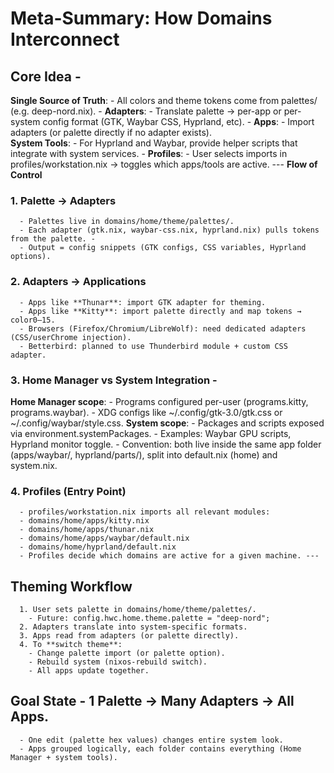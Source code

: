 # Meta-Summary: How Domains Interconnect
## Core Idea -
**Single Source of Truth**:
      - All colors and theme tokens come from palettes/ (e.g. deep-nord.nix). -
**Adapters**: 
      - Translate palette → per-app or per-system config format (GTK, Waybar CSS, Hyprland, etc). - 
**Apps**: 
      - Import adapters (or palette directly if no adapter exists).  
**System Tools**: 
      - For Hyprland and Waybar, provide helper scripts that integrate with system services. - 
**Profiles**: 
      - User selects imports in profiles/workstation.nix → toggles which apps/tools are active. --- 
**Flow of Control**  
### 1. Palette → Adapters  
      - Palettes live in domains/home/theme/palettes/.  
      - Each adapter (gtk.nix, waybar-css.nix, hyprland.nix) pulls tokens from the palette. - 
      - Output = config snippets (GTK configs, CSS variables, Hyprland options). 
### 2. Adapters → Applications 
      - Apps like **Thunar**: import GTK adapter for theming. 
      - Apps like **Kitty**: import palette directly and map tokens → color0–15. 
      - Browsers (Firefox/Chromium/LibreWolf): need dedicated adapters (CSS/userChrome injection). 
      - Betterbird: planned to use Thunderbird module + custom CSS adapter. 
### 3. Home Manager vs System Integration - 
**Home Manager scope**: 
      - Programs configured per-user (programs.kitty, programs.waybar). 
      - XDG configs like ~/.config/gtk-3.0/gtk.css or ~/.config/waybar/style.css. 
**System scope**: 
      - Packages and scripts exposed via environment.systemPackages. 
      - Examples: Waybar GPU scripts, Hyprland monitor toggle. 
      - Convention: both live inside the same app folder (apps/waybar/, hyprland/parts/), split into default.nix (home) and system.nix. 
### 4. Profiles (Entry Point) 
      - profiles/workstation.nix imports all relevant modules: 
      - domains/home/apps/kitty.nix 
      - domains/home/apps/thunar.nix 
      - domains/home/apps/waybar/default.nix 
      - domains/home/hyprland/default.nix 
      - Profiles decide which domains are active for a given machine. --- 
## Theming Workflow 
      1. User sets palette in domains/home/theme/palettes/. 
        - Future: config.hwc.home.theme.palette = "deep-nord"; 
      2. Adapters translate into system-specific formats. 
      3. Apps read from adapters (or palette directly). 
      4. To **switch theme**: 
        - Change palette import (or palette option). 
        - Rebuild system (nixos-rebuild switch). 
        - All apps update together.
## Goal State - **1 Palette → Many Adapters → All Apps**. 
      - One edit (palette hex values) changes entire system look. 
      - Apps grouped logically, each folder contains everything (Home Manager + system tools).
